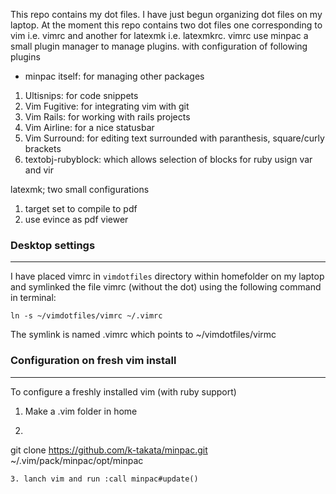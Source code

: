 This repo contains my dot files. I have just begun organizing
dot files on my laptop. At the moment this repo contains two
dot files one corresponding to vim i.e. vimrc and another
for latexmk i.e. latexmkrc.
vimrc use minpac a small plugin manager to manage plugins.
with configuration of following plugins 

* minpac itself: for managing other packages

1. Ultisnips: for code snippets
2. Vim Fugitive: for integrating vim with git
3. Vim Rails: for working with rails projects
4. Vim Airline: for a nice statusbar 
5. Vim Surround: for editing text surrounded with paranthesis, square/curly brackets
6. textobj-rubyblock: which allows selection of blocks for ruby usign var and vir 

latexmk; two small configurations
1. target set to compile to pdf
2. use evince as pdf viewer 

### Desktop settings
---
I have placed vimrc in `vimdotfiles` directory within homefolder
on my laptop and symlinked the file vimrc (without the dot) using 
the following command in terminal:

```console
ln -s ~/vimdotfiles/vimrc ~/.vimrc
```

The symlink is named .vimrc which points to ~/vimdotfiles/virmc

### Configuration on fresh vim install
---
To configure a freshly installed vim (with ruby support) 

1. Make a .vim folder in home

2. ```console
git clone https://github.com/k-takata/minpac.git \
    ~/.vim/pack/minpac/opt/minpac
```  
3. lanch vim and run :call minpac#update() 

